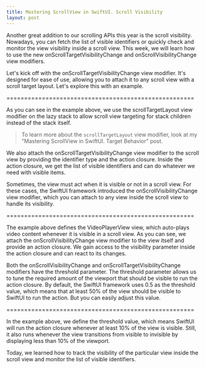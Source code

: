 ```yaml
---
title: Mastering ScrollView in SwiftUI. Scroll Visibility
layout: post
---
```


Another great addition to our scrolling APIs this year is the scroll visibility. Nowadays, you can fetch the list of visible identifiers or quickly check and monitor the view visibility inside a scroll view. This week, we will learn how to use the new onScrollTargetVisibilityChange and onScrollVisibilityChange view modifiers.

Let's kick off with the onScrollTargetVisibilityChange view modifier. It's designed for ease of use, allowing you to attach it to any scroll view with a scroll target layout. Let's explore this with an example.

=====================================================

As you can see in the example above, we use the scrollTargetLayout view modifier on the lazy stack to allow scroll view targeting for stack children instead of the stack itself. 

> To learn more about the `scrollTargetLayout` view modifier, look at my "Mastering ScrollView in SwiftUI. Target Behavior" post.

We also attach the onScrollTargetVisibilityChange view modifier to the scroll view by providing the identifier type and the action closure. Inside the action closure, we get the list of visible identifiers and can do whatever we need with visible items.

Sometimes, the view must act when it is visible or not in a scroll view. For these cases, the SwiftUI framework introduced the onScrollVisibilityChange view modifier, which you can attach to any view inside the scroll view to handle its visibility.

=====================================================

The example above defines the VideoPlayerView view, which auto-plays video content whenever it is visible in a scroll view. As you can see, we attach the onScrollVisibilityChange view modifier to the view itself and provide an action closure. We gain access to the visibility parameter inside the action closure and can react to its changes.

Both the onScrollVisibilityChange and onScrollTargetVisibilityChange modifiers have the threshold parameter. The threshold parameter allows us to tune the required amount of the viewport that should be visible to run the action closure. By default, the SwiftUI framework uses 0.5 as the threshold value, which means that at least 50% of the view should be visible to SwiftUI to run the action. But you can easily adjust this value.

=====================================================

In the example above, we define the threshold value, which means SwiftUI will run the action closure whenever at least 10% of the view is visible. Still, it also runs whenever the view transitions from visible to invisible by displaying less than 10% of the viewport.

Today, we learned how to track the visibility of the particular view inside the scroll view and monitor the list of visible identifiers.
